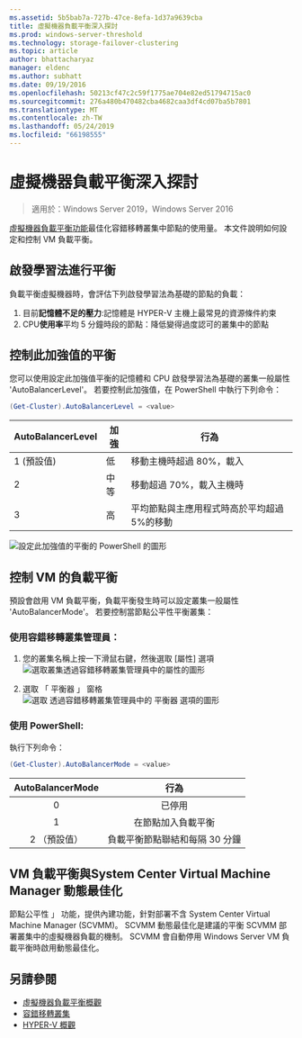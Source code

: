 ```yaml
---
ms.assetid: 5b5bab7a-727b-47ce-8efa-1d37a9639cba
title: 虛擬機器負載平衡深入探討
ms.prod: windows-server-threshold
ms.technology: storage-failover-clustering
ms.topic: article
author: bhattacharyaz
manager: eldenc
ms.author: subhatt
ms.date: 09/19/2016
ms.openlocfilehash: 50213cf47c2c59f1775ae704e82ed51794715ac0
ms.sourcegitcommit: 276a480b470482cba4682caa3df4cd07ba5b7801
ms.translationtype: MT
ms.contentlocale: zh-TW
ms.lasthandoff: 05/24/2019
ms.locfileid: "66198555"
---
```

# <a name="virtual-machine-load-balancing-deep-dive"></a>虛擬機器負載平衡深入探討

> 適用於：Windows Server 2019，Windows Server 2016

[虛擬機器負載平衡功能](vm-load-balancing-overview.md)最佳化容錯移轉叢集中節點的使用量。 本文件說明如何設定和控制 VM 負載平衡。 

## <a id="heuristics-for-balancing"></a>啟發學習法進行平衡
負載平衡虛擬機器時，會評估下列啟發學習法為基礎的節點的負載：
1. 目前**記憶體不足的壓力**:記憶體是 HYPER-V 主機上最常見的資源條件約束
2. CPU**使用率**平均 5 分鐘時段的節點：降低變得過度認可的叢集中的節點

## <a id="controlling-aggressiveness-of-balancing"></a>控制此加強值的平衡
您可以使用設定此加強值平衡的記憶體和 CPU 啟發學習法為基礎的叢集一般屬性 'AutoBalancerLevel'。 若要控制此加強值，在 PowerShell 中執行下列命令：

```PowerShell
(Get-Cluster).AutoBalancerLevel = <value>
```

| AutoBalancerLevel | 加強 | 行為 |
|-------------------|----------------|----------|
| 1 (預設值) | 低 | 移動主機時超過 80%，載入 |
| 2 | 中等 | 移動超過 70%，載入主機時 |
| 3 | 高 | 平均節點與主應用程式時高於平均超過 5%的移動 | 

![設定此加強值的平衡的 PowerShell 的圖形](media/vm-load-balancing/detailed-VM-load-balancing-1.jpg)

## <a name="controlling-vm-load-balancing"></a>控制 VM 的負載平衡
預設會啟用 VM 負載平衡，負載平衡發生時可以設定叢集一般屬性 'AutoBalancerMode'。 若要控制當節點公平性平衡叢集：

### <a name="using-failover-cluster-manager"></a>使用容錯移轉叢集管理員：
1. 您的叢集名稱上按一下滑鼠右鍵，然後選取 [屬性] 選項  
    ![選取叢集透過容錯移轉叢集管理員中的屬性的圖形](media/vm-load-balancing/detailed-VM-load-balancing-2.jpg)

2.  選取 「 平衡器 」 窗格  
    ![選取 透過容錯移轉叢集管理員中的 平衡器 選項的圖形](media/vm-load-balancing/detailed-VM-load-balancing-3.jpg)

### <a name="using-powershell"></a>使用 PowerShell:
執行下列命令：
```powershell
(Get-Cluster).AutoBalancerMode = <value>
```

|AutoBalancerMode |行為| 
|:----------------:|:----------:|
|0| 已停用| 
|1| 在節點加入負載平衡| 
|2 （預設值）| 負載平衡節點聯結和每隔 30 分鐘 |

## <a name="vm-load-balancing-vs-system-center-virtual-machine-manager-dynamic-optimization"></a>VM 負載平衡與System Center Virtual Machine Manager 動態最佳化
節點公平性 」 功能，提供內建功能，針對部署不含 System Center Virtual Machine Manager (SCVMM)。 SCVMM 動態最佳化是建議的平衡 SCVMM 部署叢集中的虛擬機器負載的機制。 SCVMM 會自動停用 Windows Server VM 負載平衡時啟用動態最佳化。

## <a name="see-also"></a>另請參閱
* [虛擬機器負載平衡概觀](vm-load-balancing-overview.md)
* [容錯移轉叢集](failover-clustering-overview.md)
* [HYPER-V 概觀](../virtualization/hyper-v/Hyper-V-on-Windows-Server.md)
